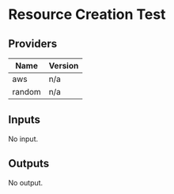 # Resource Creation Test


<!-- BEGIN TFDOCS -->
## Providers

| Name | Version |
|------|---------|
| aws | n/a |
| random | n/a |

## Inputs

No input.

## Outputs

No output.

<!-- END TFDOCS -->
